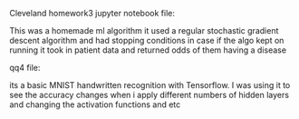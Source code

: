 Cleveland homework3 jupyter notebook file:

This was a homemade ml algorithm it used a regular stochastic gradient descent algorithm and had stopping conditions in case if the algo kept on running
it took in patient data and returned odds of them having a disease



qq4 file:

its a basic MNIST handwritten recognition with Tensorflow. I was using it to see the accuracy changes when i apply different numbers of hidden layers and 
changing the activation functions and etc
